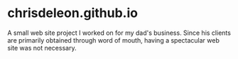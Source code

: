 # chrisdeleon.github.io

A small web site project I worked on for my dad's business. Since his clients are primarily obtained through word of mouth, having a spectacular web site was not necessary. 
